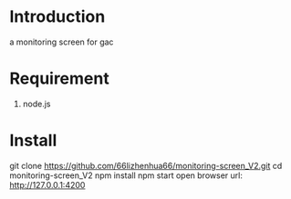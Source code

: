 # Introduction
a monitoring screen for gac
# Requirement
  1. node.js
# Install
  git clone https://github.com/66lizhenhua66/monitoring-screen_V2.git
  cd monitoring-screen_V2
  npm install
  npm start
open browser url: http://127.0.0.1:4200

